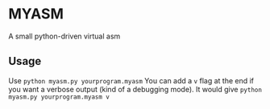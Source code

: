 # MYASM
A small python-driven virtual asm

## Usage
Use `python myasm.py yourprogram.myasm`
You can add a `v` flag at the end if you want a verbose output (kind of a debugging mode).
It would give `python myasm.py yourprogram.myasm v`